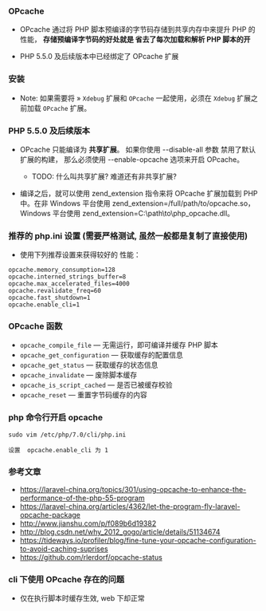 ### OPcache
* OPcache 通过将 PHP 脚本预编译的字节码存储到共享内存中来提升 PHP 的性能， **存储预编译字节码的好处就是 省去了每次加载和解析 PHP 脚本的开**

* PHP 5.5.0 及后续版本中已经绑定了 OPcache 扩展


### 安装
* Note: 如果需要将 » `Xdebug` 扩展和 `OPcache` 一起使用，必须在 `Xdebug` 扩展之前加载 `OPcache` 扩展。


### PHP 5.5.0 及后续版本
* OPcache 只能编译为 **共享扩展**。 如果你使用 --disable-all 参数 禁用了默认扩展的构建， 那么必须使用 --enable-opcache 选项来开启 OPcache。
    * TODO: 什么叫共享扩展? 难道还有非共享扩展?

* 编译之后，就可以使用 zend_extension 指令来将 OPcache 扩展加载到 PHP 中。在非 Windows 平台使用 zend_extension=/full/path/to/opcache.so， Windows 平台使用 zend_extension=C:\path\to\php_opcache.dll。


### 推荐的 php.ini 设置 (需要严格测试, 虽然一般都是复制了直接使用)
* 使用下列推荐设置来获得较好的 性能：
```
opcache.memory_consumption=128
opcache.interned_strings_buffer=8
opcache.max_accelerated_files=4000
opcache.revalidate_freq=60
opcache.fast_shutdown=1
opcache.enable_cli=1
```

### OPcache 函数
* `opcache_compile_file` — 无需运行，即可编译并缓存 PHP 脚本
* `opcache_get_configuration` — 获取缓存的配置信息
* `opcache_get_status` — 获取缓存的状态信息
* `opcache_invalidate` — 废除脚本缓存
* `opcache_is_script_cached` — 是否已被缓存校验
* `opcache_reset` — 重置字节码缓存的内容


### php 命令行开启 opcache
```
sudo vim /etc/php/7.0/cli/php.ini

设置  opcache.enable_cli 为 1
```

### 参考文章
* https://laravel-china.org/topics/301/using-opcache-to-enhance-the-performance-of-the-php-55-program
* https://laravel-china.org/articles/4362/let-the-program-fly-laravel-opcache-package
* http://www.jianshu.com/p/f089b6d19382
* http://blog.csdn.net/why_2012_gogo/article/details/51134674
* https://tideways.io/profiler/blog/fine-tune-your-opcache-configuration-to-avoid-caching-suprises
* https://github.com/rlerdorf/opcache-status

### cli 下使用 OPcache 存在的问题
* 仅在执行脚本时缓存生效, web 下却正常
